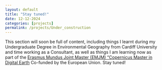 ```yaml
---
layout: default
title: "Stay tuned!"
date: 12-12-2024
categories: [projects]
permalink: /projects/Under_construction
---
```


This section will soon be full of content, including things I learnt during my Undergraduate Degree in Environmental Geography from Cardiff University and time working as a Consultant, as well as things I am learning now as part of the <a href="https://master-cde.eu/" rel="external nofollow noopener" target="_blank">Erasmus Mundus Joint Master (EMJM) “Copernicus Master in Digital Earth</a> Co-funded by the European Union.
Stay tuned!

